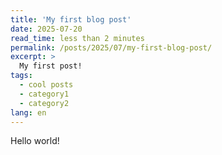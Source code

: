 ```yaml
---
title: 'My first blog post'
date: 2025-07-20
read_time: less than 2 minutes
permalink: /posts/2025/07/my-first-blog-post/
excerpt: >
  My first post!
tags:
  - cool posts
  - category1
  - category2
lang: en
---
```


Hello world!